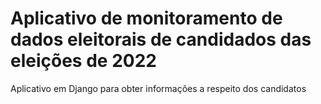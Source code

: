 # Aplicativo de monitoramento de dados eleitorais de candidados das eleições de 2022
Aplicativo em Django para obter informações a respeito dos candidatos
